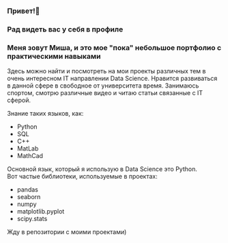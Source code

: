 ### Привет!👋
### Рад видеть вас у себя в профиле
### Меня зовут Миша, и это мое "пока" небольшое портфолио с практическими навыками
Здесь можно найти и посмотреть на мои проекты различных тем в очень интересном IT направлении Data Science.
Нравится развиваться в данной сфере в свободное от университета время. Занимаюсь спортом, смотрю различные видео и читаю статьи связанные с IT сферой.

Знание таких языков, как:
* Python
* SQL
* C++
* MatLab
* MathCad

Основной язык, который я использую в Data Science это Python.  
Вот частые библиотеки, используемые в проектах:
* pandas
* seaborn
* numpy
* matplotlib.pyplot
* scipy.stats

Жду в репозитории с моими проектами)
